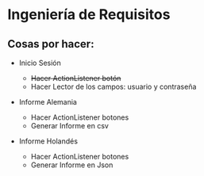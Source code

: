 # Ingeniería de Requisitos

## Cosas por hacer:
* Inicio Sesión
  * ~~Hacer ActionListener botón~~
  * Hacer Lector de los campos: usuario y contraseña
 
* Informe Alemania
  * Hacer ActionListener botones
  * Generar Informe en csv

* Informe Holandés
  * Hacer ActionListener botones
  * Generar Informe en Json
